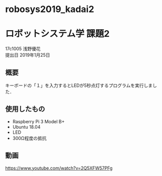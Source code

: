 # robosys2019_kadai2

# ロボットシステム学 課題2
17c1005 浅野優花  
提出日 2019年1月25日

## 概要
キーボードの「１」を入力するとLEDが5秒点灯するプログラムを実行しました．

## 使用したもの
* Raspberry Pi 3 Model B+ 
* Ubuntu 18.04
* LED
* 300Ω程度の抵抗

## 動画
https://www.youtube.com/watch?v=2Q5XFW57PFg
